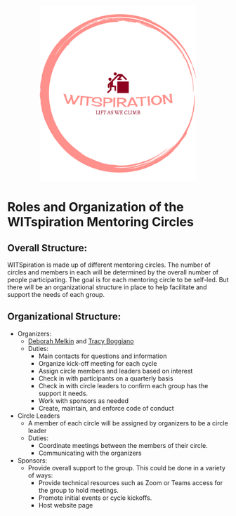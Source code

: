 <p align="center">
<img height=400 src="logo.png" alt="WITspiration">
</p>

# Roles and Organization of the WITspiration Mentoring Circles

## Overall Structure:
WITSpiration is made up of different mentoring circles. The number of circles and members in each will be determined by the overall number of people participating. The goal is for each mentoring circle to be self-led. But there will be an organizational structure in place to help facilitate and support the needs of each group.

## Organizational Structure:
- Organizers: 
    - [Deborah Melkin](mailto:deb@witspiration.org) and [Tracy Boggiano](tracy@witspiration.org)
    - Duties:
        - Main contacts for questions and information
        - Organize kick-off meeting for each cycle
        - Assign circle members and leaders based on interest
        - Check in with participants on a quarterly basis
        - Check in with circle leaders to confirm each group has the support it needs.
        - Work with sponsors as needed
        - Create, maintain, and enforce code of conduct
- Circle Leaders
    - A member of each circle will be assigned by organizers to be a circle leader
    - Duties:
        - Coordinate meetings between the members of their circle. 
        - Communicating with the organizers 
- Sponsors:
    - Provide overall support to the group. This could be done in a variety of ways:
        - Provide technical resources such as Zoom or Teams access for the group to hold meetings.
        - Promote initial events or cycle kickoffs.
        - Host website page
